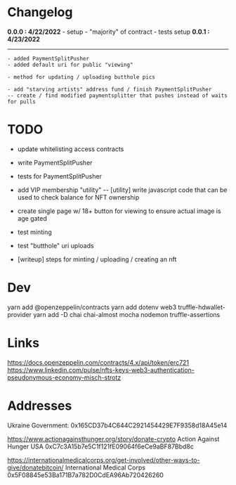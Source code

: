 # Changelog

**0.0.0 : 4/22/2022**
	- setup
	- "majority" of contract
	- tests setup
	**0.0.1 : 4/23/2022**

------------------------------------------------------------------------

	- added PaymentSplitPusher
	- added default uri for public "viewing"

	- method for updating / uploading butthole pics

	- add "starving artists" address fund / finish PaymentSplitPusher
	-- create / find modified paymentsplitter that pushes instead of waits for pulls

# TODO

- update whitelisting access contracts

- write PaymentSplitPusher
- tests for PaymentSplitPusher

- add VIP membership "utility"
-- [utility] write javascript code that can be used to check balance for NFT ownership

- create single page w/ 18+ button for viewing to ensure actual image is age gated

- test minting
- test "butthole" uri uploads

- [writeup] steps for minting / uploading / creating an nft

# Dev

yarn add @openzeppelin/contracts
yarn add dotenv web3 truffle-hdwallet-provider
yarn add -D chai chai-almost mocha nodemon truffle-assertions 

# Links

https://docs.openzeppelin.com/contracts/4.x/api/token/erc721
https://www.linkedin.com/pulse/nfts-keys-web3-authentication-pseudonymous-economy-misch-strotz

# Addresses

Ukraine Government:
0x165CD37b4C644C2921454429E7F9358d18A45e14

https://www.actionagainsthunger.org/story/donate-crypto
Action Against Hunger USA
0xC7c3A15b7e5C1f121fE09064f6eCe9aBF87Bbd8c


https://internationalmedicalcorps.org/get-involved/other-ways-to-give/donatebitcoin/
International Medical Corps
0x5F08845e53Ba171B7a782D0CdEA96Ab720426260
